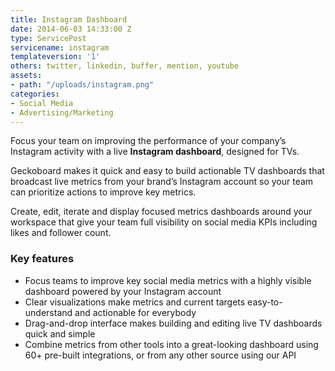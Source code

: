```yaml
---
title: Instagram Dashboard
date: 2014-06-03 14:33:00 Z
type: ServicePost
servicename: instagram
templateversion: '1'
others: twitter, linkedin, buffer, mention, youtube
assets:
- path: "/uploads/instagram.png"
categories:
- Social Media
- Advertising/Marketing
---
```


Focus your team on improving the performance of your company’s Instagram activity with a live **Instagram dashboard**, designed for TVs.

Geckoboard makes it quick and easy to build actionable TV dashboards that broadcast live metrics from your brand’s Instagram account so your team can prioritize actions to improve key metrics.

Create, edit, iterate and display focused metrics dashboards around your workspace that give your team full visibility on social media KPIs including likes and follower count. 

<div class="useful-resources widget-main__inner">
<h3>Key features</h3>
<ul class="resources-links">
<li><span>Focus teams to improve key social media metrics with a highly visible dashboard powered by your Instagram account</span></li>
<li><span>Clear visualizations make metrics and current targets easy-to-understand and actionable for everybody</span></li>
<li><span>Drag-and-drop interface makes building and editing live TV dashboards quick and simple</span></li>
<li><span>Combine metrics from other tools into a great-looking dashboard using 60+ pre-built integrations, or from any other source using our API</span></li>
</ul>
</div>
